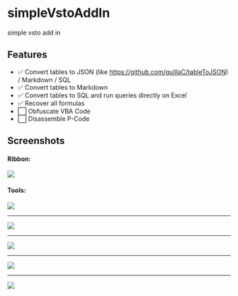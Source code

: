 # simpleVstoAddIn
simple vsto add in

## Features

- ✅ Convert tables to JSON (like https://github.com/guillaC/tableToJSON) / Markdown / SQL
- ✅ Convert tables to Markdown
- ✅ Convert tables to SQL and run queries directly on Excel
- ✅ Recover all formulas
- ⬜️ Obfuscate VBA Code
- ⬜️ Disassemble P-Code

## Screenshots
#### Ribbon:
![](https://i.imgur.com/uiNPy8f.png)
#### Tools:
![](https://i.imgur.com/nDJc0Pz.png)
___
![](https://i.imgur.com/nveyK3e.png)
___
![](https://i.imgur.com/kzNJDQX.png)
___
![](https://i.imgur.com/nJRWw5k.png)
___
![](https://i.imgur.com/7bzt295.png)
